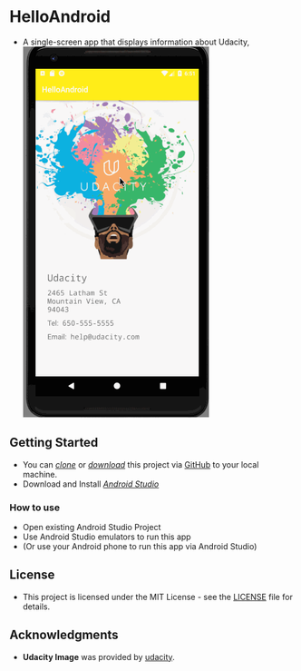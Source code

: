 # HelloAndroid
* A single-screen app that displays information about Udacity,
[![Image](image/udacityInfoPage.gif)](Image)

## Getting Started

* You can *[clone](TODO)* or *[download](TODO)* this project via [GitHub](https://github.com) to your local machine.
* Download and Install *[Android Studio](https://developer.android.com/studio/index.html)*

### How to use

* Open existing Android Studio Project
* Use Android Studio emulators to run this app
* (Or use your Android phone to run this app via Android Studio)


## License

* This project is licensed under the MIT License - see the [LICENSE](LICENSE) file for details.

## Acknowledgments

* **Udacity Image** was provided by [udacity](https://blog.udacity.com/2016/09/introducing-vr-developer-nanodegree-program.html).


